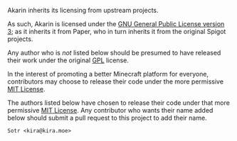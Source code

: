 Akarin inherits its licensing from upstream projects.

As such, Akarin is licensed under the
[GNU General Public License version 3](licenses/GPL.md); as it inherits it from Paper,
who in turn inherits it from the original Spigot projects.

Any author who is _not_ listed below should be presumed to have released their work
under the original [GPL](licenses/GPL.md) license.

In the interest of promoting a better Minecraft platform for everyone, contributors
may choose to release their code under the more permissive [MIT License](licenses/MIT.md).

The authors listed below have chosen to release their code under that more permissive
[MIT License](licenses/MIT.md). Any contributor who wants their name added below
should submit a pull request to this project to add their name.

```text
Sotr <kira@kira.moe>
```